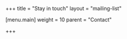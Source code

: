 +++
title = "Stay in touch"
layout = "mailing-list"

[menu.main]
  weight = 10
  parent = "Contact"

+++
